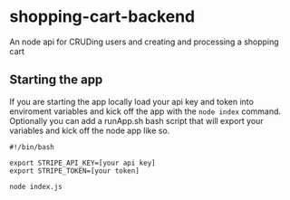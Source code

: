 # shopping-cart-backend

An node api for CRUDing users and creating and processing a shopping cart

## Starting the app

If you are starting the app locally load your api key and token into enviroment variables and kick off the app with the `node index` command. Optionally you can add a runApp.sh bash script that will export your variables and kick off the node app like so.

```
#!/bin/bash

export STRIPE_API_KEY=[your api key]
export STRIPE_TOKEN=[your token]

node index.js
```
